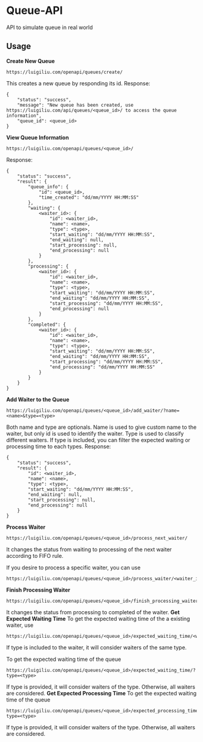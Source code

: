 # Queue-API
API to simulate queue in real world

Usage
-------
**Create New Queue**
```
https://luigiliu.com/openapi/queues/create/
```
This creates a new queue by responding its id. Response:
```
{
    "status": "success",
    "message": "New queue has been created, use https://luigiliu.com/api/queues/<queue_id>/ to access the queue information",
    "queue_id": <queue_id>
}
```

**View Queue Information**
```
https://luigiliu.com/openapi/queues/<queue_id>/
```
Response:
```
{
    "status": "success",
    "result": {
        "queue_info": {
            "id": <queue_id>,
            "time_created": "dd/mm/YYYY HH:MM:SS"
        },
        "waiting": {
            <waiter_id>: {
                "id": <waiter_id>,
                "name": <name>,
                "type": <type>,
                "start_waiting": "dd/mm/YYYY HH:MM:SS",
                "end_waiting": null,
                "start_processing": null,
                "end_processing": null
            }
        },
        "processing": {
            <waiter_id>: {
                "id": <waiter_id>,
                "name": <name>,
                "type": <type>,
                "start_waiting": "dd/mm/YYYY HH:MM:SS",
                "end_waiting": "dd/mm/YYYY HH:MM:SS",
                "start_processing": "dd/mm/YYYY HH:MM:SS",
                "end_processing": null
            }
        },
        "completed": {
            <waiter_id>: {
                "id": <waiter_id>,
                "name": <name>,
                "type": <type>,
                "start_waiting": "dd/mm/YYYY HH:MM:SS",
                "end_waiting": "dd/mm/YYYY HH:MM:SS",
                "start_processing": "dd/mm/YYYY HH:MM:SS",
                "end_processing": "dd/mm/YYYY HH:MM:SS"
            }
        }
    }
}
```
**Add Waiter to the Queue**
```
https://luigiliu.com/openapi/queues/<queue_id>/add_waiter/?name=<name>&type=<type>
```
Both name and type are optionals. Name is used to give custom name to the waiter, but only id is used to identify the waiter. Type is used to classify different waiters. If type is included, you can filter the expected waiting or processing time to each types.
Response:
```
{
    "status": "success",
    "result": {
        "id": <waiter_id>,
        "name": <name>,
        "type": <type>,
        "start_waiting": "dd/mm/YYYY HH:MM:SS",
        "end_waiting": null,
        "start_processing": null,
        "end_processing": null
    }
}
```

**Process Waiter**
```
https://luigiliu.com/openapi/queues/<queue_id>/process_next_waiter/
```
It changes the status from waiting to processing of the next waiter according to FIFO rule.

If you desire to process a specific waiter, you can use
```
https://luigiliu.com/openapi/queues/<queue_id>/process_waiter/<waiter_id>/
```
**Finish Processing Waiter**
```
https://luigiliu.com/openapi/queues/<queue_id>/finish_processing_waiter/<waiter_id>/
```
It changes the status from processing to completed of the waiter.
**Get Expected Waiting Time**
To get the expected waiting time of the a existing waiter, use
```
https://luigiliu.com/openapi/queues/<queue_id>/expected_waiting_time/<waiter_id>/
```
If type is included to the waiter, it will consider waiters of the same type.

To get the expected waiting time of the queue
```
https://luigiliu.com/openapi/queues/<queue_id>/expected_waiting_time/?type=<type>
```
If type is provided, it will consider waiters of the type. Otherwise, all waiters are considered.
**Get Expected Processing Time**
To get the expected waiting time of the queue
```
https://luigiliu.com/openapi/queues/<queue_id>/expected_processing_time/?type=<type>
```
If type is provided, it will consider waiters of the type. Otherwise, all waiters are considered.
